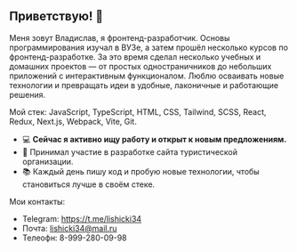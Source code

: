 ## Приветствую! 👋

Меня зовут Владислав, я фронтенд-разработчик. Основы программирования изучал в ВУЗе, а затем прошёл несколько курсов по фронтенд-разработке. За это время сделал несколько учебных и домашних проектов — от простых одностраничников до небольших приложений с интерактивным функционалом. Люблю осваивать новые технологии и превращать идеи в удобные, лаконичные и работающие решения.

Мой стек: JavaScript, TypeScript, HTML, CSS, Tailwind, SCSS, React, Redux, Next.js, Webpack, Vite, Git.

- :computer: **Сейчас я активно ищу работу и открыт к новым предложениям.**
- 💼 Принимал участие в разработке сайта туристической организации.
- :books: Каждый день пишу код и пробую новые технологии, чтобы становиться лучше в своём стеке.

Мои контакты:
- Telegram: https://t.me/lishicki34
- Почта: lishicki34@mail.ru
- Телеофн: 8-999-280-09-98